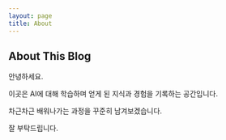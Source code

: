 ```yaml
---
layout: page
title: About
---
```


## About This Blog

안녕하세요.

이곳은 AI에 대해 학습하며 얻게 된 지식과 경험을 기록하는 공간입니다.

차근차근 배워나가는 과정을 꾸준히 남겨보겠습니다.

잘 부탁드립니다.
